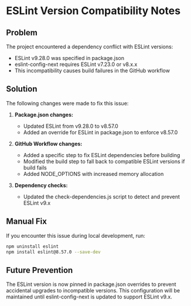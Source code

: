 # ESLint Version Compatibility Notes

## Problem

The project encountered a dependency conflict with ESLint versions:

- ESLint v9.28.0 was specified in package.json
- eslint-config-next requires ESLint v7.23.0 or v8.x.x
- This incompatibility causes build failures in the GitHub workflow

## Solution

The following changes were made to fix this issue:

1. **Package.json changes:**
   - Updated ESLint from v9.28.0 to v8.57.0 
   - Added an override for ESLint in package.json to enforce v8.57.0

2. **GitHub Workflow changes:**
   - Added a specific step to fix ESLint dependencies before building
   - Modified the build step to fall back to compatible ESLint versions if build fails
   - Added NODE_OPTIONS with increased memory allocation

3. **Dependency checks:**
   - Updated the check-dependencies.js script to detect and prevent ESLint v9.x

## Manual Fix

If you encounter this issue during local development, run:

```bash
npm uninstall eslint
npm install eslint@8.57.0 --save-dev
```

## Future Prevention

The ESLint version is now pinned in package.json overrides to prevent accidental upgrades to incompatible versions. This configuration will be maintained until eslint-config-next is updated to support ESLint v9.x.
